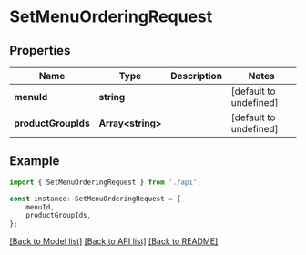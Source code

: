 # SetMenuOrderingRequest


## Properties

Name | Type | Description | Notes
------------ | ------------- | ------------- | -------------
**menuId** | **string** |  | [default to undefined]
**productGroupIds** | **Array&lt;string&gt;** |  | [default to undefined]

## Example

```typescript
import { SetMenuOrderingRequest } from './api';

const instance: SetMenuOrderingRequest = {
    menuId,
    productGroupIds,
};
```

[[Back to Model list]](../README.md#documentation-for-models) [[Back to API list]](../README.md#documentation-for-api-endpoints) [[Back to README]](../README.md)
